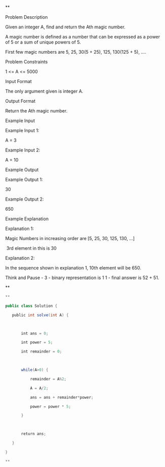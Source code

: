 **

Problem Description

Given an integer A, find and return the Ath magic number.

A magic number is defined as a number that can be expressed as a power of 5 or a sum of unique powers of 5.

First few magic numbers are 5, 25, 30(5 + 25), 125, 130(125 + 5), ….

  
  
Problem Constraints

1 <= A <= 5000

  
  
Input Format

The only argument given is integer A.

  
  
Output Format

Return the Ath magic number.

  
  
Example Input

Example Input 1:

A = 3

Example Input 2:

A = 10

  
  
Example Output

Example Output 1:

30

Example Output 2:

650

  
  
Example Explanation

Explanation 1:

Magic Numbers in increasing order are [5, 25, 30, 125, 130, ...]

 3rd element in this is 30

Explanation 2:

In the sequence shown in explanation 1, 10th element will be 650.

  

  
  

Think and Pause - 3 - binary representation is 1 1 - final answer is 52 + 51.

**

```java
**

public class Solution {

   public int solve(int A) {

  

       int ans = 0;

       int power = 5;

       int remainder = 0;

  

       while(A>0) {

           remainder = A%2;

           A = A/2;

           ans = ans + remainder*power;

           power = power * 5;

       }

  

       return ans;

   }

}

**
```